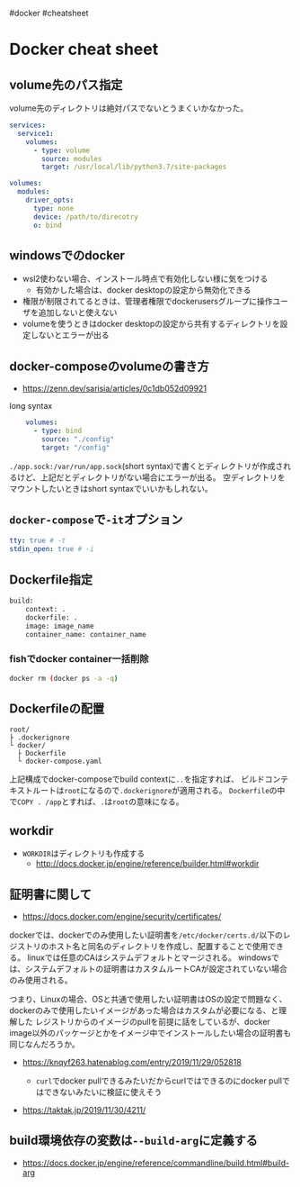 #docker #cheatsheet 
# Docker cheat sheet

## volume先のパス指定

volume先のディレクトリは絶対パスでないとうまくいかなかった。

```yaml
services:
  service1:
    volumes:
      - type: volume
        source: modules
        target: /usr/local/lib/python3.7/site-packages

volumes:
  modules:
    driver_opts:
      type: none
      device: /path/to/direcotry
      o: bind

```

## windowsでのdocker

- wsl2使わない場合、インストール時点で有効化しない様に気をつける
  - 有効かした場合は、docker desktopの設定から無効化できる
- 権限が制限されてるときは、管理者権限でdockerusersグループに操作ユーザを追加しないと使えない
- volumeを使うときはdocker desktopの設定から共有するディレクトリを設定しないとエラーが出る

## docker-composeのvolumeの書き方

- <https://zenn.dev/sarisia/articles/0c1db052d09921>

long syntax

```yaml
    volumes:
      - type: bind
        source: "./config"
        target: "/config"
```

`./app.sock:/var/run/app.sock`(short syntax)で書くとディレクトリが作成されるけど、上記だとディレクトリがない場合にエラーが出る。
空ディレクトリをマウントしたいときはshort syntaxでいいかもしれない。

## `docker-compose`で`-it`オプション

```yaml
tty: true # -t
stdin_open: true # -i
```

## Dockerfile指定

```Dockerfile
build:
    context: .
    dockerfile: .
    image: image_name
    container_name: container_name
```

### fishでdocker container一括削除

```sh
docker rm (docker ps -a -q)
```

## Dockerfileの配置

```console
root/
├ .dockerignore
└ docker/
  ├ Dockerfile
  └ docker-compose.yaml
```

上記構成でdocker-composeでbuild contextに`..`を指定すれば、
ビルドコンテキストルートは`root`になるので`.dockerignore`が適用される。
`Dockerfile`の中で`COPY . /app`とすれば、`.`は`root`の意味になる。

## workdir

- `WORKDIR`はディレクトリも作成する
    - <http://docs.docker.jp/engine/reference/builder.html#workdir>

## 証明書に関して

- <https://docs.docker.com/engine/security/certificates/>

dockerでは、dockerでのみ使用したい証明書を`/etc/docker/certs.d/`以下のレジストリのホスト名と同名のディレクトリを作成し、配置することで使用できる。
linuxでは任意のCAはシステムデフォルトとマージされる。
windowsでは、システムデフォルトの証明書はカスタムルートCAが設定されていない場合のみ使用される。

つまり、Linuxの場合、OSと共通で使用したい証明書はOSの設定で問題なく、
dockerのみで使用したいイメージがあった場合はカスタムが必要になる、と理解した
レジストリからのイメージのpullを前提に話をしているが、docker image以外のパッケージとかをイメージ中でインストールしたい場合の証明書も同じなんだろうか。

- <https://knqyf263.hatenablog.com/entry/2019/11/29/052818>
    - `curl`でdocker pullできるみたいだからcurlではできるのにdocker pullではできないみたいに検証に使えそう

- <https://taktak.jp/2019/11/30/4211/>

## build環境依存の変数は`--build-arg`に定義する

- <https://docs.docker.jp/engine/reference/commandline/build.html#build-arg>
